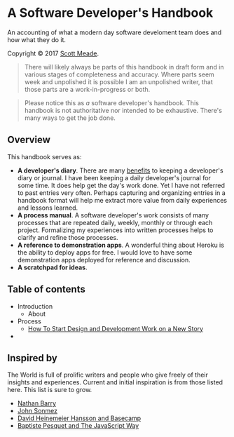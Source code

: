 # A Software Developer's Handbook

An accounting of what a modern day software develoment team does and how what they do it.

Copyright © 2017 [Scott Meade](https://twitter.com/smeade).

> There will likely always be parts of this handbook in draft form and in various stages of completeness and accuracy. Where parts seem week and unpolished it is possible I am an unpolished writer, that those parts are a work-in-progress or both.

> Please notice this as _a_ software developer's handbook. This handbook is not authoritative nor intended to be exhaustive. There's many ways to get the job done.

## Overview

This handbook serves as:

* **A developer's diary**. There are many [benefits](http://www.makeuseof.com/tag/become-better-coder-keeping-programming-journal/) to keeping a developer's diary or journal. I have been keeping a daily developer's journal for some time. It does help get the day's work done. Yet I have not referred to past entries very often. Perhaps capturing and organizing entries in a handbook format will help me extract more value from daily experiences and lessons learned.
* **A process manual**. A software developer's work consists of many processes that are repeated daily, weekly, monthly or through each project. Formalizing my experiences into written processes helps to clarify and refine those processes.
* **A reference to demonstration apps**. A wonderful thing about Heroku is the ability to deploy apps for free. I would love to have some demonstration apps deployed for reference and discussion.
* **A scratchpad for ideas**. 

## Table of contents

* Introduction
  * About
* Process
  * [How To Start Design and Development Work on a New Story](howto/startastory.md)
* 
  
## Inspired by
The World is full of prolific writers and people who give freely of their insights and experiences. Current and initial inspiration is from those listed here. This list is sure to grow.

* [Nathan Barry](http://nathanbarry.com/)
* [John Sonmez](https://twitter.com/jsonmez)
* [David Heinemeier Hansson and Basecamp](https://github.com/basecamp/handbook)
* [Baptiste Pesquet and The JavaScript Way](https://github.com/bpesquet/thejsway)
